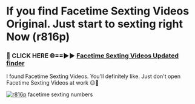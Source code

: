 # If you find Facetime Sexting Videos Original. Just start to sexting right Now (r816p)

<h3>🔴 CLICK HERE 🌐==►► <a href="https://tinyurl.com/mtbk5fxa" rel="nofollow">Facetime Sexting Videos Updated finder</a></h3>

I found Facetime Sexting Videos. You'll definitely like. Just don't open Facetime Sexting Videos at work 😉💬

[![r816p](https://i.imgur.com/Q8WKrnY.jpeg)](https://tinyurl.com/mtbk5fxa)
facetime sexting numbers